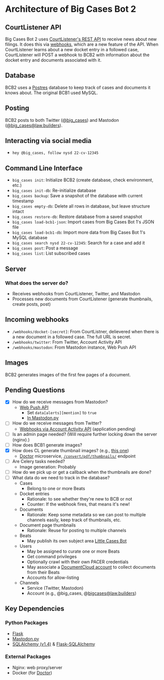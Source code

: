 # Architecture of Big Cases Bot 2

## CourtListener API

Big Cases Bot 2 uses [CourtListener's REST API](https://www.courtlistener.com/api/rest-info/) to receive news about new filings. It does this via [webhooks](https://www.courtlistener.com/profile/webhooks/), which are a new feature of the API. When CourtListener learns about a new docket entry in a followed case, CourtListener will POST a webhook to BCB2 with information about the docket entry and documents associated with it.

## Database

BCB2 uses a [Postres](https://www.postgresql.org/) database to keep track of cases and documents it knows about. The original BCB1 used MySQL.

## Posting

BCB2 posts to both Twitter ([@big_cases](https://twitter.com/big_cases)) and Mastodon ([@big_cases@law.builders](https://law.builders/@big_cases)).

## Interacting via social media

- `hey @big_cases, follow nysd 22-cv-12345`

## Command Line Interface

- `big_cases init`: Initialize BCB2 (create database, check environment, etc.)
- `big_cases init-db`: Re-initialize database
- `big_cases backup`: Save a snapshot of the database with current timestamp
- `big_cases empty-db`: Delete all rows in database, but leave structure intact
- `big_cases restore-db`: Restore database from a saved snapshot
- `big_cases load-bcb1-json`: Import cases from Big Cases Bot 1's JSON file
- `big_cases load-bcb1-db`: Import more data from Big Cases Bot 1's MySQL database
- `big_cases search nysd 22-cv-12345`: Search for a case and add it
- `big_cases post`: Post a message
- `big_cases list`: List subscribed cases

## Server

### What does the server do?

- Receives webhooks from CourtListener, Twitter, and Mastodon
- Processes new documents from CourtListener (generate thumbnails, create posts, post)

## Incoming webhooks

- `/webhooks/docket-[secret]`: From CourtListner, delievered when there is a new document in a followed case. The full URL is secret.
- `/webhooks/twitter`: From Twitter, Account Activity API
- `/webhooks/mastodon`: From Mastodon instance, Web Push API

## Images

BCB2 generates images of the first few pages of a document.

## Pending Questions

- [x] How do we receive messages from Mastodon?
  - [Web Push API](https://docs.joinmastodon.org/methods/push/)
    - Set `data[alerts][mention]` to `true`
    - [In Mastodon.py](https://mastodonpy.readthedocs.io/en/stable/#push-subscriptions)
- [ ] How do we receive messages from Twitter?
  - [Webhooks via Account Activity API](https://developer.twitter.com/en/docs/twitter-api/enterprise/account-activity-api/guides/getting-started-with-webhooks) (application pending)
- [ ] Is an admin page needed? (Will require further locking down the server (nginx).)
- [ ] How does BCB1 generate images?
- [x] How does CL generate thumbnail images? (e.g., [this one](https://storage.courtlistener.com/recap-thumbnails/gov.uscourts.cand.297616/2176640.thumb.1068.jpeg))
  - [Doctor](https://github.com/freelawproject/doctor) microservice, [`/convert/pdf/thumbnails/`](https://github.com/freelawproject/doctor#endpoint-convertpdfthumbnails) endpoint
- [ ] Are Celery tasks needed?
  - Image generation: Probably
- [ ] How do we pick up or get a callback when the thumbnails are done?
- [ ] What data do we need to track in the database?
  - Cases
    - Belong to one or more Beats
  - Docket entries
    - Rationale: to see whether they're new to BCB or not
    - Counter: If the webhook fires, that means it's new!
  - Documents
    - Rationale: Keep some metadata so we can post to multiple channels easily, keep track of thumbnails, etc.
  - Document page thumbnails
    - Rationale: Reuse for posting to multiple channels
  - Beats
    - May publish its own subject area [Little Cases Bot](https://github.com/freelawproject/bigcases2/issues/8)
  - Users
    - May be assigned to curate one or more Beats
    - Get command privileges
    - Optionally crawl with their own PACER credentials
    - May associate a [DocumentCloud account](https://github.com/freelawproject/bigcases2/issues/15) to collect documents from their Beats
    - Accounts for allow-listing
  - Channels
    - Service (Twitter, Mastodon)
    - Account (e.g., @big_cases, @bigcases@law.builders)

## Key Dependencies

### Python Packages

- [Flask](https://flask.palletsprojects.com/en/2.2.x/)
- [Mastodon.py](https://mastodonpy.readthedocs.io/en/stable/)
- [SQLAlchemy (v1.4)](https://docs.sqlalchemy.org/en/14/index.html) & [Flask-SQLAlchemy](https://flask-sqlalchemy.palletsprojects.com/)

### External Packages

- Nginx: web proxy/server
- Docker (for [Doctor](https://github.com/freelawproject/doctor))
